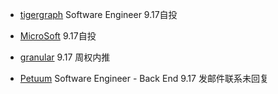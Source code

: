 * [tigergraph](https://boards.greenhouse.io/tigergraph/jobs/1251173) Software Engineer 9.17自投

* [MicroSoft](https://careers.microsoft.com/us/en/actioncenter)  9.17自投

* [granular](https://granular.ag/)  9.17 周权内推

* [Petuum](https://www.linkedin.com/jobs/search/?currentJobId=841872460&f_C=13197574&locationId=OTHERS.worldwide) Software Engineer - Back End 9.17 发邮件联系未回复
